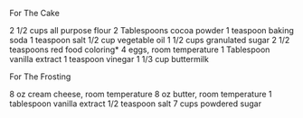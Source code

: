 
For The Cake

2 1/2 cups all purpose flour
2 Tablespoons cocoa powder
1 teaspoon baking soda
1 teaspoon salt
1/2 cup vegetable oil
1 1/2 cups granulated sugar
2 1/2 teaspoons red food coloring*
4 eggs, room temperature
1 Tablespoon vanilla extract
1 teaspoon vinegar
1 1/3 cup buttermilk

For The Frosting

8 oz cream cheese, room temperature
8 oz butter, room temperature
1 tablespoon vanilla extract
1/2 teaspoon salt
7 cups powdered sugar